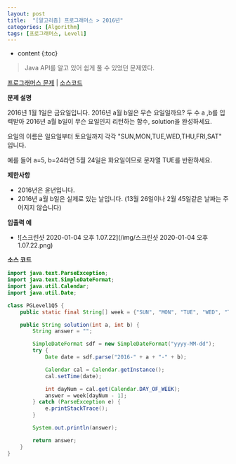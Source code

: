 ```yaml
---
layout: post
title:  "[알고리즘] 프로그래머스 > 2016년"
categories: [Algorithm]
tags: [프로그래머스, Level1]
---
```


* content
{:toc}

> Java API를 알고 있어 쉽게 풀 수 있었던 문제였다.

[프로그래머스 문제](https://programmers.co.kr/learn/courses/30/lessons/12901) | [소스코드](https://github.com/TaeHyungK/algorithm/blob/master/src/programmers/level1/PGLevel1Q5.java)

**문제 설명**

  2016년 1월 1일은 금요일입니다. 2016년 a월 b일은 무슨 요일일까요? 
  두 수 a ,b를 입력받아 2016년 a월 b일이 무슨 요일인지 리턴하는 함수, solution을 완성하세요. 
  
  요일의 이름은 일요일부터 토요일까지 각각 "SUN,MON,TUE,WED,THU,FRI,SAT" 입니다. 
  
  예를 들어 a=5, b=24라면 5월 24일은 화요일이므로 문자열 TUE를 반환하세요.

**제한사항**

 - 2016년은 윤년입니다.
 - 2016년 a월 b일은 실제로 있는 날입니다. (13월 26일이나 2월 45일같은 날짜는 주어지지 않습니다)

**입출력 예**
- ![스크린샷 2020-01-04 오후 1.07.22](/img/스크린샷 2020-01-04 오후 1.07.22.png)

**소스 코드**

```java
import java.text.ParseException;
import java.text.SimpleDateFormat;
import java.util.Calendar;
import java.util.Date;

class PGLevel1Q5 {
    public static final String[] week = {"SUN", "MON", "TUE", "WED", "THU", "FRI", "SAT"};

    public String solution(int a, int b) {
        String answer = "";

        SimpleDateFormat sdf = new SimpleDateFormat("yyyy-MM-dd");
        try {
            Date date = sdf.parse("2016-" + a + "-" + b);

            Calendar cal = Calendar.getInstance();
            cal.setTime(date);

            int dayNum = cal.get(Calendar.DAY_OF_WEEK);
            answer = week[dayNum - 1];
        } catch (ParseException e) {
            e.printStackTrace();
        }

        System.out.println(answer);

        return answer;
    }
}
```